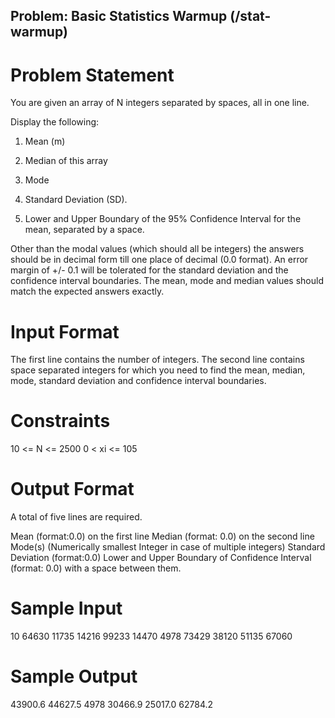 Problem: Basic Statistics Warmup (/stat-warmup)
------------------------------------------------

# Problem Statement

You are given an array of N integers separated by spaces, all in one line.

Display the following:

1. Mean (m)

2. Median of this array

3. Mode

4. Standard Deviation (SD).

5. Lower and Upper Boundary of the 95% Confidence Interval for the mean, separated by a space.

Other than the modal values (which should all be integers) the answers should be in decimal form till one place of decimal (0.0 format). An error margin of +/- 0.1 will be tolerated for the standard deviation and the confidence interval boundaries. The mean, mode and median values should match the expected answers exactly.

# Input Format

The first line contains the number of integers. 
The second line contains space separated integers for which you need to find the mean, median, mode, standard deviation and confidence interval boundaries.

# Constraints

10 <= N <= 2500 
0 < xi <= 105

# Output Format

A total of five lines are required.

Mean (format:0.0) on the first line
Median (format: 0.0) on the second line
Mode(s) (Numerically smallest Integer in case of multiple integers)
Standard Deviation (format:0.0) 
Lower and Upper Boundary of Confidence Interval (format: 0.0) with a space between them.

# Sample Input

10
64630 11735 14216 99233 14470 4978 73429 38120 51135 67060

# Sample Output

43900.6
44627.5
4978
30466.9
25017.0 62784.2
